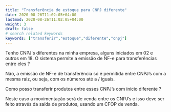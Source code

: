```yaml
---
title: "Transferência de estoque para CNPJ diferente"
date: 2020-08-26T11:02:05+04:00
lastmod: 2020-08-26T11:02:05+04:00
weight: 3
draft: false
# search related keywords
keywords: ["transferir","estoque","diferente","cnpj"]
---
```


Tenho CNPJ's diferentes na minha empresa, alguns iniciados em 02 e outros em 18. O sistema permite a emissão de NF-e para transferências entre eles ?

Não, a emissão de NF-e de transferência só é permitida entre CNPJ’s com a mesma raiz, ou seja, com os números até a / iguais.

Como posso transferir produtos entre esses CNPJ’s com início diferente ?

Neste caso a movimentação será de venda entre os CNPJ’s e isso deve ser feito através da saída de produtos, usando um CFOP de venda.
